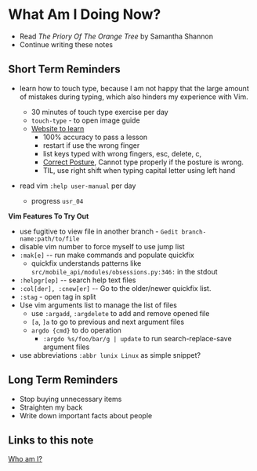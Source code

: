 # What Am I Doing Now?

- Read _The Priory Of The Orange Tree_ by Samantha Shannon
- Continue writing these notes

## Short Term Reminders

- learn how to touch type, because I am not happy that the large amount of mistakes during typing, which also hinders my experience with Vim.

  - 30 minutes of touch type exercise per day
  - `touch-type` - to open image guide
  - [Website to learn](https://www.edclub.com/signin)
    - 100% accuracy to pass a lesson
    - restart if use the wrong finger
    - list keys typed with wrong fingers,  esc, delete, c,
    - [Correct Posture](https://ergonomictrends.com/proper-ergonomic-typing-posture-at-computer/), Cannot type properly if the posture is wrong.
    - TIL, use right shift when typing capital letter using left hand

- read vim `:help user-manual` per day

  - progress `usr_04`

**Vim Features To Try Out**

- use fugitive to view file in another branch - `Gedit branch-name:path/to/file`
- disable vim number to force myself to use jump list
- `:mak[e]` -- run make commands and populate quickfix
  - quickfix understands patterns like `src/mobile_api/modules/obsessions.py:346:` in the stdout
- `:helpgr[ep]` -- search help text files
- `:col[der], :cnew[er]` -- Go to the older/newer quickfix list.
- `:stag` - open tag in split
- Use vim arguments list to manage the list of files
  - use `:argadd`, `:argdelete` to add and remove opened file
  - `[a`, `]a` to go to previous and next argument files
  - `argdo {cmd}` to do operation
    - `:argdo %s/foo/bar/g | update` to run search-replace-save argument files
- use abbreviations `:abbr lunix Linux` as simple snippet?

## Long Term Reminders

- Stop buying unnecessary items
- Straighten my back
- Write down important facts about people

## Links to this note

[Who am I?](index.md)
